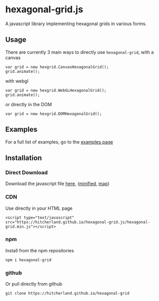 # hexagonal-grid.js

A javascript library implementing hexagonal grids in various forms.

## Usage
There are currently 3 main ways to directly use `hexagonal-grid`, with a canvas
    
    var grid = new hexgrid.CanvasHexagonalGrid();
    grid.animate();

with webgl

    var grid = new hexgrid.WebGLHexagonalGrid();
    grid.animate();

or directly in the DOM

    var grid = new hexgrid.DOMHexagonalGrid();

## Examples
For a full list of examples, go to the [examples page](https://hitcherland.github.io/hexagonal-grid.js/examples)

## Installation
### Direct Download
Download the javascript file [here](https://hitcherland.github.io/hexagonal-grid.js/hexagonal-grid.js), 
([minified](https://hitcherland.github.io/hexagonal-grid.js/hexagonal-grid.min.js), 
[map](https://hitcherland.github.io/hexagonal-grid.js/hexagonal-grid.min.js.map))

### CDN
Use directly in your HTML page

    <script type="text/javascript" src="https://hitcherland.github.io/hexagonal-grid.js/hexagonal-grid.min.js"></script>

### npm
Install from the npm repositories

    npm i hexagonal-grid

### github
Or pull directly from github

    git clone https://hitcherland.github.io/hexagonal-grid


